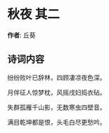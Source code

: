 # 秋夜  其二

**作者**: 丘葵

## 诗词内容

纷纷败叶已辞林，四顾凄凉夜色深。

月伴征人惊梦枕，风摇戌妇捣衣砧。

失群孤雁千山影，无数寒虫四壁音。

满目乾坤都是恨，头毛白尽更愁吟。

